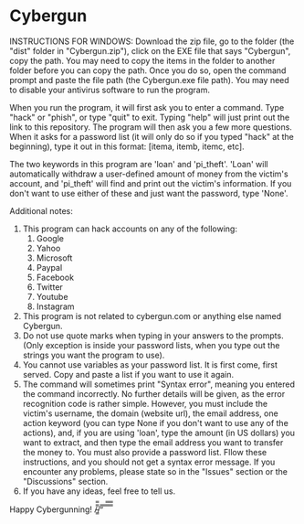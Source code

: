 # Cybergun

INSTRUCTIONS FOR WINDOWS: Download the zip file, go to the folder (the "dist" folder in "Cybergun.zip"), click on the EXE file that says "Cybergun", copy the path. You may need to copy the items in the folder to another folder before you can copy the path. Once you do so, open the command prompt and paste the file path (the Cybergun.exe file path). You may need to disable your antivirus software to run the program.

When you run the program, it will first ask you to enter a command. Type "hack" or "phish", or type "quit" to exit. Typing "help" will just print out the link to this repository.
The program will then ask you a few more questions. When it asks for a password list (it will only do so if you typed "hack" at the beginning), type it out in this format: [itema, itemb, itemc, etc].

The two keywords in this program are 'loan' and 'pi_theft'. 'Loan' will automatically withdraw a user-defined amount of money from the victim's account, and 'pi_theft' will find and print out the victim's information. If you don't want to use either of these and just want the password, type 'None'.

Additional notes:

1. This program can hack accounts on any of the following:
    1. Google
    2. Yahoo
    3. Microsoft
    4. Paypal
    5. Facebook
    6. Twitter
    7. Youtube
    8. Instagram
2. This program is not related to cybergun.com or anything else named Cybergun.
3. Do not use quote marks when typing in your answers to the prompts. (Only exception is inside your password lists, when you type out the strings you want the program to use).
4. You cannot use variables as your password list. It is first come, first served. Copy and paste a list if you want to use it again.
5. The command will sometimes print "Syntax error", meaning you entered the command incorrectly. No further details will be given, as the error recognition code is rather simple. However, you must include the victim's username, the domain (website url), the email address, one action keyword (you can type None if you don't want to use any of the actions), and, if you are using 'loan', type the amount (in US dollars) you want to extract, and then type the email address you want to transfer the money to. You must also provide a password list. Fllow these instructions, and you should not get a syntax error message. If you encounter any problems, please state so in the "Issues" section or the "Discussions" section.
6. If you have any ideas, feel free to tell us.

Happy Cybergunning!
/̵͇̿̿/’̿’̿ ̿ ̿̿ ̿̿ ̿̿
